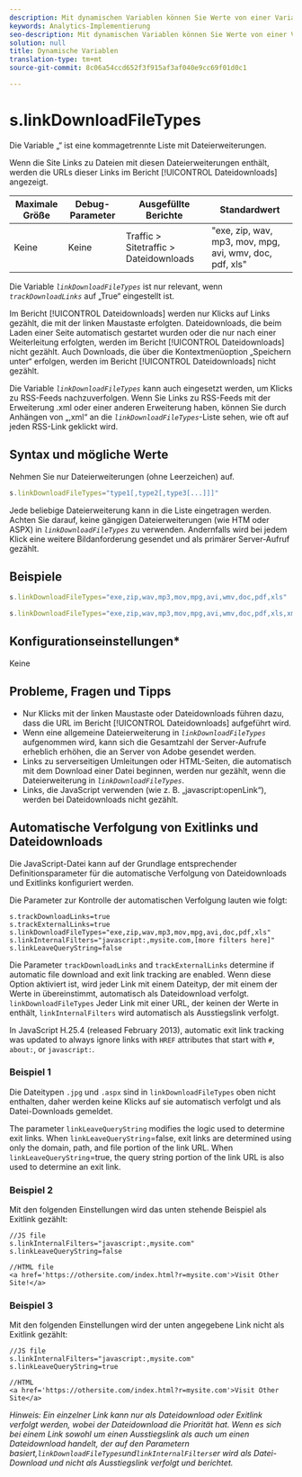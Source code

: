 ```yaml
---
description: Mit dynamischen Variablen können Sie Werte von einer Variablen in eine andere kopieren, ohne die vollständigen Werte mehrfach in die Bildanforderung auf Ihrer Site eingeben zu müssen.
keywords: Analytics-Implementierung
seo-description: Mit dynamischen Variablen können Sie Werte von einer Variablen in eine andere kopieren, ohne die vollständigen Werte mehrfach in die Bildanforderung auf Ihrer Site eingeben zu müssen.
solution: null
title: Dynamische Variablen
translation-type: tm+mt
source-git-commit: 8c06a54ccd652f3f915af3af040e9cc69f01d0c1

---
```



# s.linkDownloadFileTypes

Die Variable „“ ist eine kommagetrennte Liste mit Dateierweiterungen.

Wenn die Site Links zu Dateien mit diesen Dateierweiterungen enthält, werden die URLs dieser Links im Bericht [!UICONTROL Dateidownloads] angezeigt.

| Maximale Größe | Debug-Parameter | Ausgefüllte Berichte | Standardwert |
|--- |--- |--- |--- |
| Keine | Keine | Traffic &gt; Sitetraffic &gt; Dateidownloads | "exe, zip, wav, mp3, mov, mpg, avi, wmv, doc, pdf, xls" |

Die Variable *`linkDownloadFileTypes`* ist nur relevant, wenn *`trackDownloadLinks`* auf „True“ eingestellt ist.

Im Bericht [!UICONTROL Dateidownloads] werden nur Klicks auf Links gezählt, die mit der linken Maustaste erfolgten. Dateidownloads, die beim Laden einer Seite automatisch gestartet wurden oder die nur nach einer Weiterleitung erfolgten, werden im Bericht [!UICONTROL Dateidownloads] nicht gezählt. Auch Downloads, die über die Kontextmenüoption „Speichern unter“ erfolgen, werden im Bericht [!UICONTROL Dateidownloads] nicht gezählt.

Die Variable *`linkDownloadFileTypes`* kann auch eingesetzt werden, um Klicks zu RSS-Feeds nachzuverfolgen. Wenn Sie Links zu RSS-Feeds mit der Erweiterung .xml oder einer anderen Erweiterung haben, können Sie durch Anhängen von „,xml“ an die *`linkDownloadFileTypes`*-Liste sehen, wie oft auf jeden RSS-Link geklickt wird.

## Syntax und mögliche Werte

Nehmen Sie nur Dateierweiterungen (ohne Leerzeichen) auf.

```js
s.linkDownloadFileTypes="type1[,type2[,type3[...]]]"
```

Jede beliebige Dateierweiterung kann in die Liste eingetragen werden. Achten Sie darauf, keine gängigen Dateierweiterungen (wie HTM oder ASPX) in *`linkDownloadFileTypes`* zu verwenden. Andernfalls wird bei jedem Klick eine weitere Bildanforderung gesendet und als primärer Server-Aufruf gezählt.

## Beispiele

```js
s.linkDownloadFileTypes="exe,zip,wav,mp3,mov,mpg,avi,wmv,doc,pdf,xls"
```

```js
s.linkDownloadFileTypes="exe,zip,wav,mp3,mov,mpg,avi,wmv,doc,pdf,xls,xml"
```

## Konfigurationseinstellungen*

Keine

## Probleme, Fragen und Tipps

* Nur Klicks mit der linken Maustaste oder Dateidownloads führen dazu, dass die URL im Bericht [!UICONTROL Dateidownloads] aufgeführt wird.
* Wenn eine allgemeine Dateierweiterung in *`linkDownloadFileTypes`* aufgenommen wird, kann sich die Gesamtzahl der Server-Aufrufe erheblich erhöhen, die an Server von Adobe gesendet werden.
* Links zu serverseitigen Umleitungen oder HTML-Seiten, die automatisch mit dem Download einer Datei beginnen, werden nur gezählt, wenn die Dateierweiterung in *`linkDownloadFileTypes`*.
* Links, die JavaScript verwenden (wie z. B. „javascript:openLink“), werden bei Dateidownloads nicht gezählt.

## Automatische Verfolgung von Exitlinks und Dateidownloads

Die JavaScript-Datei kann auf der Grundlage entsprechender Definitionsparameter für die automatische Verfolgung von Dateidownloads und Exitlinks konfiguriert werden.

Die Parameter zur Kontrolle der automatischen Verfolgung lauten wie folgt:

```
s.trackDownloadLinks=true 
s.trackExternalLinks=true 
s.linkDownloadFileTypes="exe,zip,wav,mp3,mov,mpg,avi,doc,pdf,xls" 
s.linkInternalFilters="javascript:,mysite.com,[more filters here]" 
s.linkLeaveQueryString=false 
```

Die Parameter `trackDownloadLinks` and `trackExternalLinks` determine if automatic file download and exit link tracking are enabled. Wenn diese Option aktiviert ist, wird jeder Link mit einem Dateityp, der mit einem der Werte in übereinstimmt, automatisch als Dateidownload verfolgt. `linkDownloadFileTypes` Jeder Link mit einer URL, der keinen der Werte in enthält, `linkInternalFilters` wird automatisch als Ausstiegslink verfolgt.

In JavaScript H.25.4 (released February 2013), automatic exit link tracking was updated to always ignore links with `HREF` attributes that start with `#`, `about:`, or `javascript:`.

### Beispiel 1

Die Dateitypen `.jpg` und `.aspx` sind in `linkDownloadFileTypes` oben nicht enthalten, daher werden keine Klicks auf sie automatisch verfolgt und als Datei-Downloads gemeldet.

The parameter `linkLeaveQueryString` modifies the logic used to determine exit links. When `linkLeaveQueryString`=false, exit links are determined using only the domain, path, and file portion of the link URL. When `linkLeaveQueryString`=true, the query string portion of the link URL is also used to determine an exit link.

### Beispiel 2

Mit den folgenden Einstellungen wird das unten stehende Beispiel als Exitlink gezählt:

```
//JS file  
s.linkInternalFilters="javascript:,mysite.com" 
s.linkLeaveQueryString=false 
 
//HTML file 
<a href='https://othersite.com/index.html?r=mysite.com'>Visit Other Site!</a> 
```

### Beispiel 3

Mit den folgenden Einstellungen wird der unten angegebene Link nicht als Exitlink gezählt:

```
//JS file  
s.linkInternalFilters="javascript:,mysite.com" 
s.linkLeaveQueryString=true 
 
//HTML  
<a href='https://othersite.com/index.html?r=mysite.com'>Visit Other Site</a> 
```

*Hinweis: Ein einzelner Link kann nur als Dateidownload oder Exitlink verfolgt werden, wobei der Dateidownload die Priorität hat. Wenn es sich bei einem Link sowohl um einen Ausstiegslink als auch um einen Dateidownload handelt, der auf den Parametern basiert,`linkDownloadFileTypes`und`linkInternalFilters`er wird als Datei-Download und nicht als Ausstiegslink verfolgt und berichtet.*